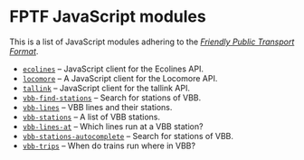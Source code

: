 # FPTF JavaScript modules

This is a list of JavaScript modules adhering to the [*Friendly Public Transport Format*](https://github.com/public-transport/friendly-public-transport-format).

- [`ecolines`](https://github.com/derhuerst/ecolines) – JavaScript client for the Ecolines API.
- [`locomore`](https://github.com/derhuerst/locomore) – A JavaScript client for the Locomore API.
- [`tallink`](https://github.com/derhuerst/tallink) – JavaScript client for the tallink API.
- [`vbb-find-stations`](https://github.com/derhuerst/vbb-find-stations) – Search for stations of VBB.
- [`vbb-lines`](https://github.com/derhuerst/vbb-lines) – VBB lines and their stations.
- [`vbb-stations`](https://github.com/derhuerst/vbb-stations) – A list of VBB stations.
- [`vbb-lines-at`](https://github.com/derhuerst/vbb-lines-at) – Which lines run at a VBB station?
- [`vbb-stations-autocomplete`](https://github.com/derhuerst/vbb-stations-autocomplete) – Search for stations of VBB.
- [`vbb-trips`](https://github.com/derhuerst/vbb-trips) – When do trains run where in VBB?
